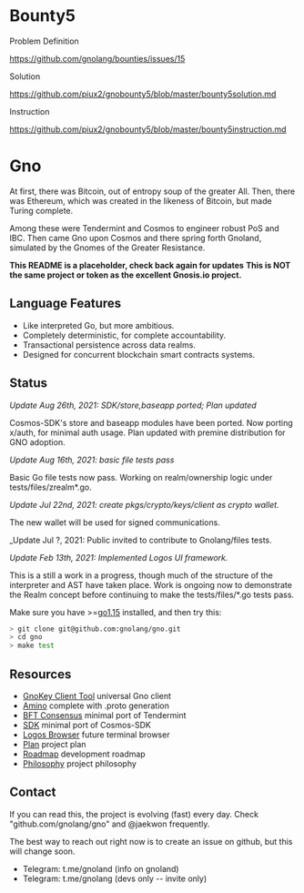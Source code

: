 
# Bounty5

Problem Definition

https://github.com/gnolang/bounties/issues/15

Solution

https://github.com/piux2/gnobounty5/blob/master/bounty5solution.md

Instruction

https://github.com/piux2/gnobounty5/blob/master/bounty5instruction.md

# Gno

At first, there was Bitcoin, out of entropy soup of the greater All.
Then, there was Ethereum, which was created in the likeness of Bitcoin,
but made Turing complete.

Among these were Tendermint and Cosmos to engineer robust PoS and IBC.
Then came Gno upon Cosmos and there spring forth Gnoland,
simulated by the Gnomes of the Greater Resistance.

<b>This README is a placeholder, check back again for updates</b>
<b>This is NOT the same project or token as the excellent Gnosis.io project.</b>

## Language Features

 * Like interpreted Go, but more ambitious.
 * Completely deterministic, for complete accountability.
 * Transactional persistence across data realms.
 * Designed for concurrent blockchain smart contracts systems.

## Status

_Update Aug 26th, 2021: SDK/store,baseapp ported; Plan updated_

Cosmos-SDK's store and baseapp modules have been ported.
Now porting x/auth, for minimal auth usage.
Plan updated with premine distribution for GNO adoption.

_Update Aug 16th, 2021: basic file tests pass_

Basic Go file tests now pass.  Working on realm/ownership logic under tests/files/zrealm\*.go.

_Update Jul 22nd, 2021: create pkgs/crypto/keys/client as crypto wallet._

The new wallet will be used for signed communications.

_Update Jul ?, 2021: Public invited to contribute to Gnolang/files tests.

_Update Feb 13th, 2021: Implemented Logos UI framework._

This is a still a work in a progress, though much of the structure of the interpreter
and AST have taken place.  Work is ongoing now to demonstrate the Realm concept before
continuing to make the tests/files/\*.go tests pass.

Make sure you have >=[go1.15](https://golang.org/doc/install) installed, and then try this:

```bash
> git clone git@github.com:gnolang/gno.git
> cd gno
> make test
```

## Resources

 * [GnoKey Client Tool](/cmd/gnokey) universal Gno client
 * [Amino](/pkg/amino) complete with .proto generation
 * [BFT Consensus](/pkg/bft) minimal port of Tendermint
 * [SDK](/pkg/sdk) minimal port of Cosmos-SDK
 * [Logos Browser](/logos) future terminal browser
 * [Plan](/PLAN.md) project plan
 * [Roadmap](/ROADMAP.md) development roadmap
 * [Philosophy](/PHILOSOPHY.md) project philosophy

## Contact

If you can read this, the project is evolving (fast) every day.  Check
"github.com/gnolang/gno" and @jaekwon frequently.

The best way to reach out right now is to create an issue on github, but this
will change soon.

 * Telegram: t.me/gnoland (info on gnoland)
 * Telegram: t.me/gnolang (devs only -- invite only)
